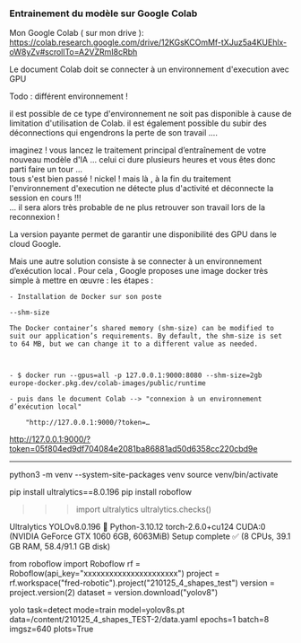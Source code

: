 
### Entrainement du modèle sur Google Colab


Mon Google Colab ( sur mon drive ): 
https://colab.research.google.com/drive/12KGsKCOmMf-tXJuz5a4KUEhlx-oW8yZv#scrollTo=A2VZRmI8cRbh

Le document Colab doit se connecter à un environnement d'execution avec GPU 

Todo : différent environnement !

il est possible de ce type d'environnement ne soit pas disponible à cause de limitation d'utilisation de Colab.
il est également possible du subir des déconnections qui engendrons la perte de son travail  .... 

imaginez !  vous lancez le traitement principal d’entraînement de votre nouveau modèle d'IA ... celui ci dure plusieurs heures et vous êtes donc parti faire un tour ...  
tous s'est bien passé !  nickel ! mais là , à la fin du traitement l'environnement d'execution ne détecte plus d'activité et déconnecte la session en cours !!!  
... il sera alors très probable de ne plus retrouver son travail lors de la reconnexion !    


La version payante permet de garantir une disponibilité des GPU dans le cloud Google. 

Mais une autre solution consiste à se connecter à un environnement d’exécution local . 
Pour cela , Google proposes une image docker très simple à mettre en œuvre :
les étapes : 

	- Installation de Docker sur son poste 
	
	--shm-size
	
	The Docker container’s shared memory (shm-size) can be modified to suit our application’s requirements. By default, the shm-size is set to 64 MB, but we can change it to a different value as needed.
	
	
	
	- $ docker run --gpus=all -p 127.0.0.1:9000:8080 --shm-size=2gb  europe-docker.pkg.dev/colab-images/public/runtime
	
	- puis dans le document Colab --> "connexion à un environnement d’exécution local" 

		"http://127.0.0.1:9000/?token=…
http://127.0.0.1:9000/?token=05f804ed9df704084e2081ba86881ad50d6358cc220cbd9e

---



python3 -m venv --system-site-packages venv
source venv/bin/activate


pip install ultralytics==8.0.196
pip install roboflow



>>> import ultralytics
>>> ultralytics.checks()

Ultralytics YOLOv8.0.196 🚀 Python-3.10.12 torch-2.6.0+cu124 CUDA:0 (NVIDIA GeForce GTX 1060 6GB, 6063MiB)
Setup complete ✅ (8 CPUs, 39.1 GB RAM, 58.4/91.1 GB disk)
>>> 

from roboflow import Roboflow
rf = Roboflow(api_key="xxxxxxxxxxxxxxxxxxxxxx")
project = rf.workspace("fred-robotic").project("210125_4_shapes_test")
version = project.version(2)
dataset = version.download("yolov8")



yolo task=detect mode=train model=yolov8s.pt data=/content/210125_4_shapes_TEST-2/data.yaml epochs=1 batch=8 imgsz=640 plots=True

